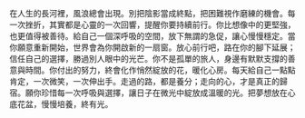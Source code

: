 在人生的長河裡，風浪總會出現。別把陰影當成終點，把困難視作磨練的機會。每一次挫折，其實都是心靈的一次回響，提醒你要持續前行。你比想像中的更堅強，也更值得被善待。給自己一個深呼吸的空間，放下無謂的急促，讓心慢慢穩定。當你願意重新開始，世界會為你開啟新的一扇窗。放心前行吧，路在你的腳下延展；信任自己的選擇，勝過別人眼中的光芒。你不是孤單的旅人，身邊有默默支撐的善意與時間。你付出的努力，終會化作悄然綻放的花，暖化心房。每天給自己一點點肯定，一次微笑，一次伸出手。走過的路，都是養分；走向的心，才是真正的歸宿。願你珍惜每一次呼吸與選擇，讓日子在微光中綻放成溫暖的光。把夢想放在心底花盆，慢慢培養，終有光。